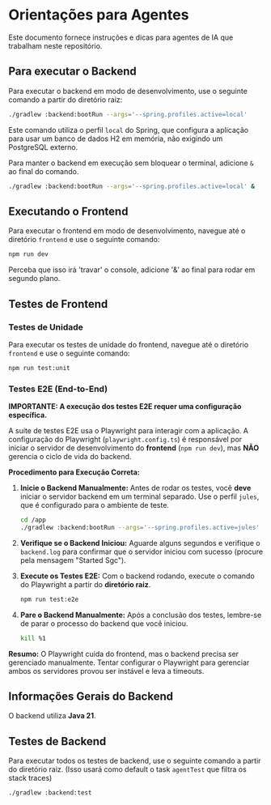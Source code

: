 # Orientações para Agentes

Este documento fornece instruções e dicas para agentes de IA que trabalham neste repositório.

## Para executar o Backend

Para executar o backend em modo de desenvolvimento, use o seguinte comando a partir do diretório raiz:

```bash
./gradlew :backend:bootRun --args='--spring.profiles.active=local'
```

Este comando utiliza o perfil `local` do Spring, que configura a aplicação para usar um banco de dados H2 em memória,
não exigindo um PostgreSQL externo.

Para manter o backend em execução sem bloquear o terminal, adicione `&` ao final do comando.

```bash
./gradlew :backend:bootRun --args='--spring.profiles.active=local' &
```

## Executando o Frontend

Para executar o frontend em modo de desenvolvimento, navegue até o diretório `frontend` e use o seguinte comando:

```bash
npm run dev
```

Perceba que isso irá 'travar' o console, adicione '&' ao final para rodar em segundo plano.

## Testes de Frontend

### Testes de Unidade

Para executar os testes de unidade do frontend, navegue até o diretório `frontend` e use o seguinte comando:

```bash
npm run test:unit
```

### Testes E2E (End-to-End)

**IMPORTANTE: A execução dos testes E2E requer uma configuração específica.**

A suíte de testes E2E usa o Playwright para interagir com a aplicação. A configuração do Playwright (`playwright.config.ts`) é responsável por iniciar o servidor de desenvolvimento do **frontend** (`npm run dev`), mas **NÃO** gerencia o ciclo de vida do backend.

**Procedimento para Execução Correta:**

1.  **Inicie o Backend Manualmente:** Antes de rodar os testes, você **deve** iniciar o servidor backend em um terminal separado. Use o perfil `jules`, que é configurado para o ambiente de teste.

    ```bash
    cd /app
    ./gradlew :backend:bootRun --args='--spring.profiles.active=jules' > backend.log 2>&1 &
    ```

2.  **Verifique se o Backend Iniciou:** Aguarde alguns segundos e verifique o `backend.log` para confirmar que o servidor iniciou com sucesso (procure pela mensagem "Started Sgc").

3.  **Execute os Testes E2E:** Com o backend rodando, execute o comando do Playwright a partir do **diretório raiz**.

    ```bash
    npm run test:e2e
    ```

4.  **Pare o Backend Manualmente:** Após a conclusão dos testes, lembre-se de parar o processo do backend que você iniciou.

    ```bash
    kill %1
    ```

**Resumo:** O Playwright cuida do frontend, mas o backend precisa ser gerenciado manualmente. Tentar configurar o Playwright para gerenciar ambos os servidores provou ser instável e leva a timeouts.

## Informações Gerais do Backend

O backend utiliza **Java 21**.

## Testes de Backend

Para executar todos os testes de backend, use o seguinte comando a partir do diretório raiz. (Isso usará como default o task `agentTest` que filtra os stack traces)

```bash
./gradlew :backend:test
```
